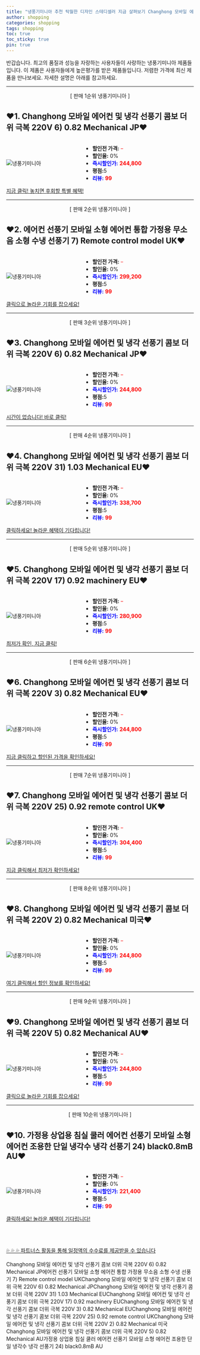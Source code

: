 ```yaml
---
title: "냉풍기미니아 추천 탁월한 디자인 스테디셀러 지금 살펴보기 Changhong 모바일 에어컨 및 냉각"
author: shopping
categories: shopping
tags: shopping
toc: true
toc_sticky: true
pin: true
---
```

반갑습니다. 최고의 품질과 성능을 자랑하는 사용자들이 사랑하는 냉풍기미니아 제품들입니다. 이 제품은 사용자들에게 높은평가를 받은 제품들입니다. 저렴한 가격에 최신 제품을 만나보세요. 자세한 설명은 아래를 참고하세요.

---
<p class="toplist" style="margin: 0 auto; display: block; width: fit-content;">[ 판매 1순위 냉풍기미니아 ]</p>

<h2><strong>❤️1. Changhong 모바일 에어컨 및 냉각 선풍기 콤보 더위 극복 220V 6) 0.82 Mechanical  JP❤️</strong></h2>

<div style="display: flex; align-items: center;">
    <div style="flex: 0.4;">
        <img src="https://thumbnail8.coupangcdn.com/thumbnails/remote/230x230ex/image/vendor_inventory/38a4/6938b8c507a3ba41e988885ac9b93ecfc61cd45595a24d40fba87684dc5b.jpg" alt="냉풍기미니아" style="max-width: 100%;">
    </div>
    <div style="flex: 0.6; margin-left: 10px;">
        <ul>
            <li><strong>할인전 가격:</strong> <del style="color: red;">-</del></li>
            <li><strong>할인율:</strong> 0%</li>
            <li><span style='color:blue'><strong>즉시할인가:</strong></span> <span style='color:red'><strong>244,800</strong></span></li>
            <li><strong>평점:</strong>5</li>
            <li><span style='color:blue'><strong>리뷰:</strong></span> <span style='color:red'><strong>99</strong></span></li>
        </ul>
    </div>
</div>
<div class="center">
    <a href="https://William4Davisa.github.io?lptag=AF9450613&subid=githubio&pageKey=8142100644&traceid=V0-153&itemId=23138953974&vendorItemId=90203930301" class="myButton">
        지금 클릭! 놓치면 후회할 특별 혜택!
    </a>
</div>


---
<p class="toplist" style="margin: 0 auto; display: block; width: fit-content;">[ 판매 2순위 냉풍기미니아 ]</p>

<h2><strong>❤️2. 에어컨 선풍기 모바일 소형 에어컨 통합 가정용 무소음 소형 수냉 선풍기 7) Remote control model  UK❤️</strong></h2>

<div style="display: flex; align-items: center;">
    <div style="flex: 0.4;">
        <img src="https://thumbnail7.coupangcdn.com/thumbnails/remote/230x230ex/image/vendor_inventory/5b8e/448c58d216492c906f20c27a6db67a4fb7940620ab0f9de3bcabc039254c.jpg" alt="냉풍기미니아" style="max-width: 100%;">
    </div>
    <div style="flex: 0.6; margin-left: 10px;">
        <ul>
            <li><strong>할인전 가격:</strong> <del style="color: red;">-</del></li>
            <li><strong>할인율:</strong> 0%</li>
            <li><span style='color:blue'><strong>즉시할인가:</strong></span> <span style='color:red'><strong>299,200</strong></span></li>
            <li><strong>평점:</strong>5</li>
            <li><span style='color:blue'><strong>리뷰:</strong></span> <span style='color:red'><strong>99</strong></span></li>
        </ul>
    </div>
</div>
<div class="center">
    <a href="https://William4Davisa.github.io?lptag=AF9450613&subid=githubio&pageKey=8138124183&traceid=V0-153&itemId=23119725311&vendorItemId=90191877765" class="myButton">
        클릭으로 놀라운 기회를 잡으세요!
    </a>
</div>


---
<p class="toplist" style="margin: 0 auto; display: block; width: fit-content;">[ 판매 3순위 냉풍기미니아 ]</p>

<h2><strong>❤️3. Changhong 모바일 에어컨 및 냉각 선풍기 콤보 더위 극복 220V 6) 0.82 Mechanical  JP❤️</strong></h2>

<div style="display: flex; align-items: center;">
    <div style="flex: 0.4;">
        <img src="https://thumbnail8.coupangcdn.com/thumbnails/remote/230x230ex/image/vendor_inventory/38a4/6938b8c507a3ba41e988885ac9b93ecfc61cd45595a24d40fba87684dc5b.jpg" alt="냉풍기미니아" style="max-width: 100%;">
    </div>
    <div style="flex: 0.6; margin-left: 10px;">
        <ul>
            <li><strong>할인전 가격:</strong> <del style="color: red;">-</del></li>
            <li><strong>할인율:</strong> 0%</li>
            <li><span style='color:blue'><strong>즉시할인가:</strong></span> <span style='color:red'><strong>244,800</strong></span></li>
            <li><strong>평점:</strong>5</li>
            <li><span style='color:blue'><strong>리뷰:</strong></span> <span style='color:red'><strong>99</strong></span></li>
        </ul>
    </div>
</div>
<div class="center">
    <a href="https://William4Davisa.github.io?lptag=AF9450613&subid=githubio&pageKey=8142100305&traceid=V0-153&itemId=23138951711&vendorItemId=90204095234" class="myButton">
        시간이 없습니다! 바로 클릭!
    </a>
</div>


---
<p class="toplist" style="margin: 0 auto; display: block; width: fit-content;">[ 판매 4순위 냉풍기미니아 ]</p>

<h2><strong>❤️4. Changhong 모바일 에어컨 및 냉각 선풍기 콤보 더위 극복 220V 31) 1.03 Mechanical  EU❤️</strong></h2>

<div style="display: flex; align-items: center;">
    <div style="flex: 0.4;">
        <img src="https://thumbnail10.coupangcdn.com/thumbnails/remote/230x230ex/image/vendor_inventory/5ea9/a67b21ec9467a2700c3a85d04e796e0714e3789157c174bf909513d48ee5.jpg" alt="냉풍기미니아" style="max-width: 100%;">
    </div>
    <div style="flex: 0.6; margin-left: 10px;">
        <ul>
            <li><strong>할인전 가격:</strong> <del style="color: red;">-</del></li>
            <li><strong>할인율:</strong> 0%</li>
            <li><span style='color:blue'><strong>즉시할인가:</strong></span> <span style='color:red'><strong>338,700</strong></span></li>
            <li><strong>평점:</strong>5</li>
            <li><span style='color:blue'><strong>리뷰:</strong></span> <span style='color:red'><strong>99</strong></span></li>
        </ul>
    </div>
</div>
<div class="center">
    <a href="https://William4Davisa.github.io?lptag=AF9450613&subid=githubio&pageKey=8142100886&traceid=V0-153&itemId=23138955433&vendorItemId=90204093086" class="myButton">
        클릭하세요! 놀라운 혜택이 기다립니다!
    </a>
</div>


---
<p class="toplist" style="margin: 0 auto; display: block; width: fit-content;">[ 판매 5순위 냉풍기미니아 ]</p>

<h2><strong>❤️5. Changhong 모바일 에어컨 및 냉각 선풍기 콤보 더위 극복 220V 17) 0.92 machinery  EU❤️</strong></h2>

<div style="display: flex; align-items: center;">
    <div style="flex: 0.4;">
        <img src="https://thumbnail10.coupangcdn.com/thumbnails/remote/230x230ex/image/vendor_inventory/fe62/d99dda69b7b031bbbadd250c9237053241832e6fef6b494349adbb55065e.jpg" alt="냉풍기미니아" style="max-width: 100%;">
    </div>
    <div style="flex: 0.6; margin-left: 10px;">
        <ul>
            <li><strong>할인전 가격:</strong> <del style="color: red;">-</del></li>
            <li><strong>할인율:</strong> 0%</li>
            <li><span style='color:blue'><strong>즉시할인가:</strong></span> <span style='color:red'><strong>280,900</strong></span></li>
            <li><strong>평점:</strong>5</li>
            <li><span style='color:blue'><strong>리뷰:</strong></span> <span style='color:red'><strong>99</strong></span></li>
        </ul>
    </div>
</div>
<div class="center">
    <a href="https://William4Davisa.github.io?lptag=AF9450613&subid=githubio&pageKey=8142100305&traceid=V0-153&itemId=23138951772&vendorItemId=90204095530" class="myButton">
        최저가 확인, 지금 클릭!
    </a>
</div>


---
<p class="toplist" style="margin: 0 auto; display: block; width: fit-content;">[ 판매 6순위 냉풍기미니아 ]</p>

<h2><strong>❤️6. Changhong 모바일 에어컨 및 냉각 선풍기 콤보 더위 극복 220V 3) 0.82 Mechanical  EU❤️</strong></h2>

<div style="display: flex; align-items: center;">
    <div style="flex: 0.4;">
        <img src="https://thumbnail8.coupangcdn.com/thumbnails/remote/230x230ex/image/vendor_inventory/38a4/6938b8c507a3ba41e988885ac9b93ecfc61cd45595a24d40fba87684dc5b.jpg" alt="냉풍기미니아" style="max-width: 100%;">
    </div>
    <div style="flex: 0.6; margin-left: 10px;">
        <ul>
            <li><strong>할인전 가격:</strong> <del style="color: red;">-</del></li>
            <li><strong>할인율:</strong> 0%</li>
            <li><span style='color:blue'><strong>즉시할인가:</strong></span> <span style='color:red'><strong>244,800</strong></span></li>
            <li><strong>평점:</strong>5</li>
            <li><span style='color:blue'><strong>리뷰:</strong></span> <span style='color:red'><strong>99</strong></span></li>
        </ul>
    </div>
</div>
<div class="center">
    <a href="https://William4Davisa.github.io?lptag=AF9450613&subid=githubio&pageKey=8147403282&traceid=V0-153&itemId=23171166708&vendorItemId=90203930421" class="myButton">
        지금 클릭하고 할인된 가격을 확인하세요!
    </a>
</div>


---
<p class="toplist" style="margin: 0 auto; display: block; width: fit-content;">[ 판매 7순위 냉풍기미니아 ]</p>

<h2><strong>❤️7. Changhong 모바일 에어컨 및 냉각 선풍기 콤보 더위 극복 220V 25) 0.92 remote control  UK❤️</strong></h2>

<div style="display: flex; align-items: center;">
    <div style="flex: 0.4;">
        <img src="https://thumbnail10.coupangcdn.com/thumbnails/remote/230x230ex/image/vendor_inventory/a5d5/f45220f97de80ca81c562315bd8fece604de73cc6382b66a4087284089d6.jpg" alt="냉풍기미니아" style="max-width: 100%;">
    </div>
    <div style="flex: 0.6; margin-left: 10px;">
        <ul>
            <li><strong>할인전 가격:</strong> <del style="color: red;">-</del></li>
            <li><strong>할인율:</strong> 0%</li>
            <li><span style='color:blue'><strong>즉시할인가:</strong></span> <span style='color:red'><strong>304,400</strong></span></li>
            <li><strong>평점:</strong>5</li>
            <li><span style='color:blue'><strong>리뷰:</strong></span> <span style='color:red'><strong>99</strong></span></li>
        </ul>
    </div>
</div>
<div class="center">
    <a href="https://William4Davisa.github.io?lptag=AF9450613&subid=githubio&pageKey=8142100305&traceid=V0-153&itemId=23138951753&vendorItemId=90204095251" class="myButton">
        지금 클릭해서 최저가 확인하세요!
    </a>
</div>


---
<p class="toplist" style="margin: 0 auto; display: block; width: fit-content;">[ 판매 8순위 냉풍기미니아 ]</p>

<h2><strong>❤️8. Changhong 모바일 에어컨 및 냉각 선풍기 콤보 더위 극복 220V 2) 0.82 Mechanical  미국❤️</strong></h2>

<div style="display: flex; align-items: center;">
    <div style="flex: 0.4;">
        <img src="https://thumbnail8.coupangcdn.com/thumbnails/remote/230x230ex/image/vendor_inventory/38a4/6938b8c507a3ba41e988885ac9b93ecfc61cd45595a24d40fba87684dc5b.jpg" alt="냉풍기미니아" style="max-width: 100%;">
    </div>
    <div style="flex: 0.6; margin-left: 10px;">
        <ul>
            <li><strong>할인전 가격:</strong> <del style="color: red;">-</del></li>
            <li><strong>할인율:</strong> 0%</li>
            <li><span style='color:blue'><strong>즉시할인가:</strong></span> <span style='color:red'><strong>244,800</strong></span></li>
            <li><strong>평점:</strong>5</li>
            <li><span style='color:blue'><strong>리뷰:</strong></span> <span style='color:red'><strong>99</strong></span></li>
        </ul>
    </div>
</div>
<div class="center">
    <a href="https://William4Davisa.github.io?lptag=AF9450613&subid=githubio&pageKey=8147403282&traceid=V0-153&itemId=23171166728&vendorItemId=90203930372" class="myButton">
        여기 클릭해서 할인 정보를 확인하세요!
    </a>
</div>


---
<p class="toplist" style="margin: 0 auto; display: block; width: fit-content;">[ 판매 9순위 냉풍기미니아 ]</p>

<h2><strong>❤️9. Changhong 모바일 에어컨 및 냉각 선풍기 콤보 더위 극복 220V 5) 0.82 Mechanical  AU❤️</strong></h2>

<div style="display: flex; align-items: center;">
    <div style="flex: 0.4;">
        <img src="https://thumbnail8.coupangcdn.com/thumbnails/remote/230x230ex/image/vendor_inventory/38a4/6938b8c507a3ba41e988885ac9b93ecfc61cd45595a24d40fba87684dc5b.jpg" alt="냉풍기미니아" style="max-width: 100%;">
    </div>
    <div style="flex: 0.6; margin-left: 10px;">
        <ul>
            <li><strong>할인전 가격:</strong> <del style="color: red;">-</del></li>
            <li><strong>할인율:</strong> 0%</li>
            <li><span style='color:blue'><strong>즉시할인가:</strong></span> <span style='color:red'><strong>244,800</strong></span></li>
            <li><strong>평점:</strong>5</li>
            <li><span style='color:blue'><strong>리뷰:</strong></span> <span style='color:red'><strong>99</strong></span></li>
        </ul>
    </div>
</div>
<div class="center">
    <a href="https://William4Davisa.github.io?lptag=AF9450613&subid=githubio&pageKey=8142100305&traceid=V0-153&itemId=23138951740&vendorItemId=90204095254" class="myButton">
        클릭으로 놀라운 기회를 잡으세요!
    </a>
</div>


---
<p class="toplist" style="margin: 0 auto; display: block; width: fit-content;">[ 판매 10순위 냉풍기미니아 ]</p>

<h2><strong>❤️10. 가정용 상업용 침실 쿨러 에어컨 선풍기 모바일 소형 에어컨 조용한 단일 냉각수 냉각 선풍기 24) black0.8mB  AU❤️</strong></h2>

<div style="display: flex; align-items: center;">
    <div style="flex: 0.4;">
        <img src="https://thumbnail10.coupangcdn.com/thumbnails/remote/230x230ex/image/vendor_inventory/898d/09d1c720e2061cc39b7f7736b254b6e5e989a46267f079081c8cbf586969.jpg" alt="냉풍기미니아" style="max-width: 100%;">
    </div>
    <div style="flex: 0.6; margin-left: 10px;">
        <ul>
            <li><strong>할인전 가격:</strong> <del style="color: red;">-</del></li>
            <li><strong>할인율:</strong> 0%</li>
            <li><span style='color:blue'><strong>즉시할인가:</strong></span> <span style='color:red'><strong>221,400</strong></span></li>
            <li><strong>평점:</strong>5</li>
            <li><span style='color:blue'><strong>리뷰:</strong></span> <span style='color:red'><strong>99</strong></span></li>
        </ul>
    </div>
</div>
<div class="center">
    <a href="https://William4Davisa.github.io?lptag=AF9450613&subid=githubio&pageKey=8138121700&traceid=V0-153&itemId=23119714024&vendorItemId=90394623124" class="myButton">
        클릭하세요! 놀라운 혜택이 기다립니다!
    </a>
</div>

<br><br><br>[💦 💦 💦 파트너스 활동을 통해 일정액의 수수료를 제공받을 수 있습니다](https://link.coupang.com/a/bcpT2c)<br><br>Changhong 모바일 에어컨 및 냉각 선풍기 콤보 더위 극복 220V 6) 0.82 Mechanical  JP에어컨 선풍기 모바일 소형 에어컨 통합 가정용 무소음 소형 수냉 선풍기 7) Remote control model  UKChanghong 모바일 에어컨 및 냉각 선풍기 콤보 더위 극복 220V 6) 0.82 Mechanical  JPChanghong 모바일 에어컨 및 냉각 선풍기 콤보 더위 극복 220V 31) 1.03 Mechanical  EUChanghong 모바일 에어컨 및 냉각 선풍기 콤보 더위 극복 220V 17) 0.92 machinery  EUChanghong 모바일 에어컨 및 냉각 선풍기 콤보 더위 극복 220V 3) 0.82 Mechanical  EUChanghong 모바일 에어컨 및 냉각 선풍기 콤보 더위 극복 220V 25) 0.92 remote control  UKChanghong 모바일 에어컨 및 냉각 선풍기 콤보 더위 극복 220V 2) 0.82 Mechanical  미국Changhong 모바일 에어컨 및 냉각 선풍기 콤보 더위 극복 220V 5) 0.82 Mechanical  AU가정용 상업용 침실 쿨러 에어컨 선풍기 모바일 소형 에어컨 조용한 단일 냉각수 냉각 선풍기 24) black0.8mB  AU